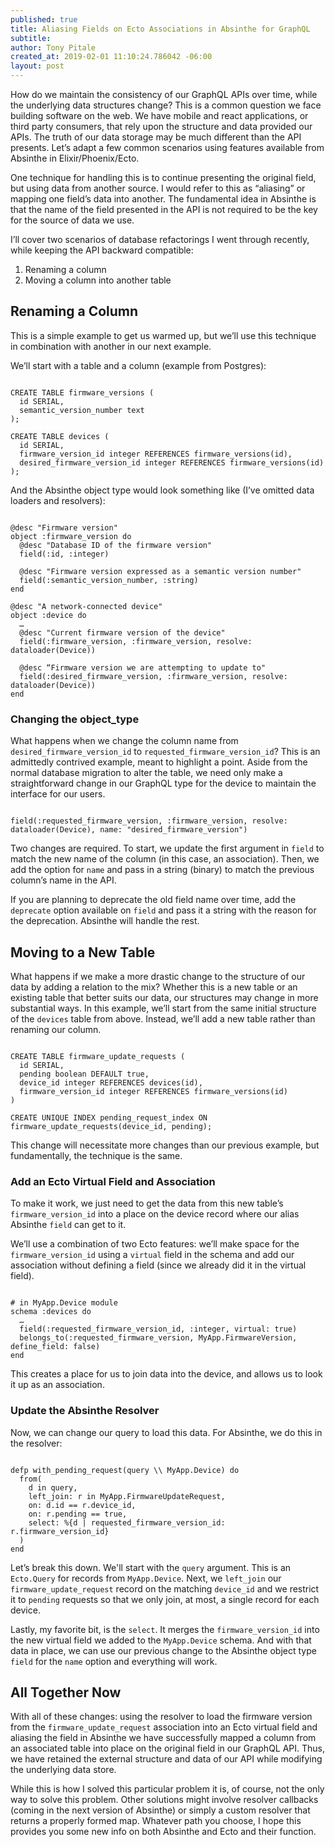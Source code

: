 ```yaml
---
published: true
title: Aliasing Fields on Ecto Associations in Absinthe for GraphQL
subtitle:
author: Tony Pitale
created_at: 2019-02-01 11:10:24.786042 -06:00
layout: post
---
```


How do we maintain the consistency of our GraphQL APIs over time, while the underlying data structures change? This is a common question we face building software on the web. We have mobile and react applications, or third party consumers, that rely upon the structure and data provided our APIs. The truth of our data storage may be much different than the API presents. Let’s adapt a few common scenarios using features available from Absinthe in Elixir/Phoenix/Ecto.

One technique for handling this is to continue presenting the original field, but using data from another source. I would refer to this as “aliasing” or mapping one field’s data into another. The fundamental idea in Absinthe is that the name of the field presented in the API is not required to be the key for the source of data we use.

I’ll cover two scenarios of database refactorings I went through recently, while keeping the API backward compatible:

1. Renaming a column
2. Moving a column into another table

## Renaming a Column ##

This is a simple example to get us warmed up, but we’ll use this technique in combination with another in our next example.

We’ll start with a table and a column (example from Postgres):

<pre><code class="language-sql">
CREATE TABLE firmware_versions (
  id SERIAL,
  semantic_version_number text
);

CREATE TABLE devices (
  id SERIAL,
  firmware_version_id integer REFERENCES firmware_versions(id),
  desired_firmware_version_id integer REFERENCES firmware_versions(id)
);
</code></pre>

And the Absinthe object type would look something like (I’ve omitted data loaders and resolvers):

<pre><code class="language-elixir">
@desc "Firmware version"
object :firmware_version do
  @desc "Database ID of the firmware version"
  field(:id, :integer)

  @desc "Firmware version expressed as a semantic version number"
  field(:semantic_version_number, :string)
end

@desc "A network-connected device"
object :device do
  …
  @desc "Current firmware version of the device"
  field(:firmware_version, :firmware_version, resolve: dataloader(Device))

  @desc “Firmware version we are attempting to update to"
  field(:desired_firmware_version, :firmware_version, resolve: dataloader(Device))
end
</code></pre>

### Changing the object_type ###

What happens when we change the column name from `desired_firmware_version_id` to `requested_firmware_version_id`? This is an admittedly contrived example, meant to highlight a point. Aside from the normal database migration to alter the table, we need only make a straightforward change in our GraphQL type for the device to maintain the interface for our users.

<pre><code class="language-elixir">
field(:requested_firmware_version, :firmware_version, resolve: dataloader(Device), name: "desired_firmware_version")
</code></pre>

Two changes are required. To start, we update the first argument in `field` to match the new name of the column (in this case, an association). Then, we add the option for `name` and pass in a string (binary) to match the previous column’s name in the API.

If you are planning to deprecate the old field name over time, add the `deprecate` option available on `field` and pass it a string with the reason for the deprecation. Absinthe will handle the rest.

## Moving to a New Table ##

What happens if we make a more drastic change to the structure of our data by adding a relation to the mix? Whether this is a new table or an existing table that better suits our data, our structures may change in more substantial ways. In this example, we’ll start from the same initial structure of the `devices` table from above. Instead, we’ll add a new table rather than renaming our column.

<pre><code class="language-sql">
CREATE TABLE firmware_update_requests (
  id SERIAL,
  pending boolean DEFAULT true,
  device_id integer REFERENCES devices(id),
  firmware_version_id integer REFERENCES firmware_versions(id)
)

CREATE UNIQUE INDEX pending_request_index ON firmware_update_requests(device_id, pending);
</code></pre>

This change will necessitate more changes than our previous example, but fundamentally, the technique is the same.

### Add an Ecto Virtual Field and Association ###

To make it work, we just need to get the data from this new table’s `firmware_version_id` into a place on the device record where our alias Absinthe `field` can get to it.

We’ll use a combination of two Ecto features: we’ll make space for the `firmware_version_id` using a `virtual` field in the schema and add our association without defining a field (since we already did it in the virtual field).

<pre><code class="language-elixir">
# in MyApp.Device module
schema :devices do
  …
  field(:requested_firmware_version_id, :integer, virtual: true)
  belongs_to(:requested_firmware_version, MyApp.FirmwareVersion, define_field: false)
end
</code></pre>

This creates a place for us to join data into the device, and allows us to look it up as an association.

### Update the Absinthe Resolver ###

Now, we can change our query to load this data. For Absinthe, we do this in the resolver:

<pre><code class="language-elixir">
defp with_pending_request(query \\ MyApp.Device) do
  from(
    d in query,
    left_join: r in MyApp.FirmwareUpdateRequest,
    on: d.id == r.device_id,
    on: r.pending == true,
    select: %{d | requested_firmware_version_id: r.firmware_version_id}
  )
end
</code></pre>

Let’s break this down. We'll start with the `query` argument. This is an `Ecto.Query` for records from `MyApp.Device`. Next, we `left_join` our `firmware_update_request` record on the matching `device_id` and we restrict it to `pending` requests so that we only join, at most, a single record for each device.

Lastly, my favorite bit, is the `select`. It merges the `firmware_version_id` into the new virtual field we added to the `MyApp.Device` schema. And with that data in place, we can use our previous change to the Absinthe object type `field` for the `name` option and everything will work.

## All Together Now ###

With all of these changes: using the resolver to load the firmware version from the `firmware_update_request` association into an Ecto virtual field and aliasing the field in Absinthe we have successfully mapped a column from an associated table into place on the original field in our GraphQL API. Thus, we have retained the external structure and data of our API while modifying the underlying data store.

While this is how I solved this particular problem it is, of course, not the only way to solve this problem. Other solutions might involve resolver callbacks (coming in the next version of Absinthe) or simply a custom resolver that returns a properly formed map. Whatever path you choose, I hope this provides you some new info on both Absinthe and Ecto and their function.
